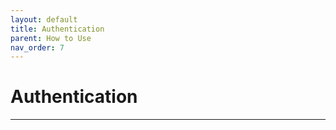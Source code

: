 ```yaml
---
layout: default
title: Authentication
parent: How to Use
nav_order: 7
---
```


# Authentication

---
